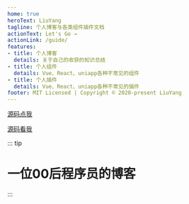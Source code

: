 ```yaml
---
home: true
heroText: LiuYang
tagline: 个人博客与各类组件插件文档
actionText: Let's Go →
actionLink: /guide/
features:
- title: 个人博客
  details: 关于自己的收获的知识总结
- title: 个人组件
  details: Vue、React、uniapp各种不常见的组件
- title: 个人插件
  details: Vue、React、uniapp各种不常见的插件
footer: MIT Licensed | Copyright © 2020-present LiuYang
---
```


[源码点我](https://github.com/web-liuyang/lView-UI)

[源码看我](#DOMAINNAME/typescript)

::: tip
# 一位00后程序员的博客
:::